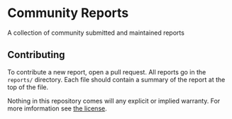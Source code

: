 # Community Reports
A collection of community submitted and maintained reports

## Contributing
To contribute a new report, open a pull request. All reports go in the `reports/` directory. Each file should contain a summary of the report at the top of the file.

Nothing in this repository comes will any explicit or implied warranty. For more imformation see [the license](LICENSE).


